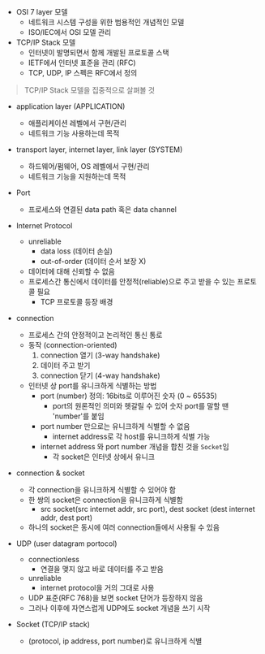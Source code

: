 - OSI 7 layer 모델
    - 네트워크 시스템 구성을 위한 범용적인 개념적인 모델
    - ISO/IEC에서 OSI 모델 관리
- TCP/IP Stack 모델
    - 인터넷이 발명되면서 함께 개발된 프로토콜 스택
    - IETF에서 인터넷 표준을 관리 (RFC)
    - TCP, UDP, IP 스펙은 RFC에서 정의
      <br/>

> TCP/IP Stack 모델을 집중적으로 살펴볼 것

- application layer (APPLICATION)
    - 애플리케이션 레벨에서 구현/관리
    - 네트워크 기능 사용하는데 목적
- transport layer, internet layer, link layer (SYSTEM)
    - 하드웨어/펌웨어, OS 레벨에서 구현/관리
    - 네트워크 기능을 지원하는데 목적
      <br/>


- Port
    - 프로세스와 연결된 data path 혹은 data channel
- Internet Protocol
    - unreliable
        - data loss (데이터 손실)
        - out-of-order (데이터 순서 보장 X)
    - 데이터에 대해 신뢰할 수 없음
    - 프로세스간 통신에서 데이터를 안정적(reliable)으로 주고 받을 수 있는 프로토콜 필요
        - TCP 프로토콜 등장 배경
          <br/>


- connection
    - 프로세스 간의 안정적이고 논리적인 통신 통로
    - 동작 (connection-oriented)
        1. connection 열기 (3-way handshake)
        2. 데이터 주고 받기
        3. connection 닫기 (4-way handshake)
    - 인터넷 상 port를 유니크하게 식별하는 방법
        - port (number) 정의: 16bits로 이루어진 숫자 (0 ~ 65535)
            - port의 원론적인 의미와 헷갈릴 수 있어 숫자 port를 말할 땐 'number'를 붙임
        - port number 만으로는 유니크하게 식별할 수 없음
            - internet address로 각 host를 유니크하게 식별 가능
        - internet address 와 port number 개념을 합친 것을 `Socket`임
            - 각 socket은 인터넷 상에서 유니크
              <br/>


- connection & socket
    - 각 connection을 유니크하게 식별할 수 있어야 함
    - 한 쌍의 socket은 connection을 유니크하게 식별함
        - src socket(src internet addr, src port), dest socket (dest internet addr, dest port)
    - 하나의 socket은 동시에 여러 connection들에서 사용될 수 있음
      <br/>


- UDP (user datagram portocol)
    - connectionless
        - 연결을 맺지 않고 바로 데이터를 주고 받음
    - unreliable
        - internet protocol을 거의 그대로 사용
    - UDP 표준(RFC 768)을 보면 socket 단어가 등장하지 않음
    - 그러나 이후에 자연스럽게 UDP에도 socket 개념을 쓰기 시작
      <br/>


- Socket (TCP/IP stack)
    - (protocol, ip address, port number)로 유니크하게 식별